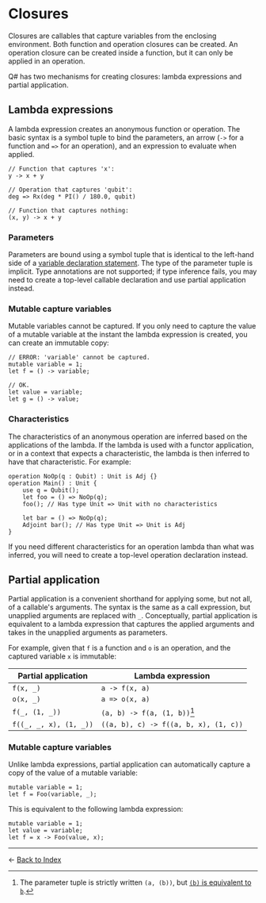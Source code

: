 # Closures

Closures are callables that capture variables from the enclosing environment.
Both function and operation closures can be created.
An operation closure can be created inside a function, but it can only be applied in an operation.

Q# has two mechanisms for creating closures: lambda expressions and partial application.

## Lambda expressions

A lambda expression creates an anonymous function or operation.
The basic syntax is a symbol tuple to bind the parameters, an arrow (`->` for a function and `=>` for an operation), and an expression to evaluate when applied.

```qsharp
// Function that captures 'x':
y -> x + y

// Operation that captures 'qubit':
deg => Rx(deg * PI() / 180.0, qubit)

// Function that captures nothing:
(x, y) -> x + y
```

### Parameters

Parameters are bound using a symbol tuple that is identical to the left-hand side of a [variable declaration statement](https://github.com/microsoft/qsharp-language/blob/main/Specifications/Language/2_Statements/VariableDeclarationsAndReassignments.md).
The type of the parameter tuple is implicit.
Type annotations are not supported; if type inference fails, you may need to create a top-level callable declaration and use partial application instead.

### Mutable capture variables

Mutable variables cannot be captured.
If you only need to capture the value of a mutable variable at the instant the lambda expression is created, you can create an immutable copy:

```qsharp
// ERROR: 'variable' cannot be captured.
mutable variable = 1;
let f = () -> variable;

// OK.
let value = variable;
let g = () -> value;
```

### Characteristics

The characteristics of an anonymous operation are inferred based on the applications of the lambda. If the lambda is used with a functor application, or in a context that expects a characteristic, the lambda is then inferred to have that characteristic.
For example:

```qsharp
operation NoOp(q : Qubit) : Unit is Adj {}
operation Main() : Unit {
    use q = Qubit();
    let foo = () => NoOp(q);
    foo(); // Has type Unit => Unit with no characteristics

    let bar = () => NoOp(q);
    Adjoint bar(); // Has type Unit => Unit is Adj
}
```

If you need different characteristics for an operation lambda than what was inferred, you will need to create a top-level operation declaration instead.

## Partial application

Partial application is a convenient shorthand for applying some, but not all, of a callable's arguments.
The syntax is the same as a call expression, but unapplied arguments are replaced with `_`.
Conceptually, partial application is equivalent to a lambda expression that captures the applied arguments and takes in the unapplied arguments as parameters.

For example, given that `f` is a function and `o` is an operation, and the captured variable `x` is immutable:

| Partial application    | Lambda expression                     |
| ---------------------- | ------------------------------------- |
| `f(x, _)`              | `a -> f(x, a)`                        |
| `o(x, _)`              | `a => o(x, a)`                        |
| `f(_, (1, _))`         | `(a, b) -> f(a, (1, b))`[^1]          |
| `f((_, _, x), (1, _))` | `((a, b), c) -> f((a, b, x), (1, c))` |

### Mutable capture variables

Unlike lambda expressions, partial application can automatically capture a copy of the value of a mutable variable:

```qsharp
mutable variable = 1;
let f = Foo(variable, _);
```

This is equivalent to the following lambda expression:

```qsharp
mutable variable = 1;
let value = variable;
let f = x -> Foo(value, x);
```

---

← [Back to Index](https://github.com/microsoft/qsharp-language/tree/main/Specifications/Language#index)

[^1]: The parameter tuple is strictly written `(a, (b))`, but [`(b)` is equivalent to `b`](https://github.com/microsoft/qsharp-language/blob/main/Specifications/Language/4_TypeSystem/SingletonTupleEquivalence.md).

